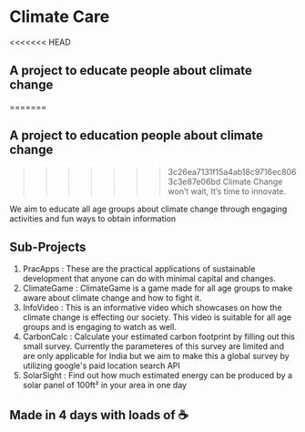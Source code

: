 # Climate Care
<<<<<<< HEAD
## A project to educate people about climate change
=======
## A project to education people about climate change
>>>>>>> 3c26ea7131f15a4ab18c9716ec8063c3e87e06bd
> Climate Change won’t wait, It’s time to innovate.

We aim to educate all age groups about climate change through engaging activities and fun ways to obtain information


## Sub-Projects

1. PracApps : These are the practical applications of sustainable development that anyone can do with minimal capital and changes.
2. ClimateGame : ClimateGame is a game made for all age groups to make aware about climate change and how to fight it.
3. InfoVideo : This is an informative video which showcases on how the climate change is effecting our society. This video is suitable for all age groups and is engaging to watch as well.
4. CarbonCalc : Calculate your estimated carbon footprint by filling out this small survey. Currently the parameteres of this survey are limited and are only applicable for India but we aim to make this a global survey by utilizing google's paid location search API
5. SolarSight : Find out how much estimated energy can be produced by a solar panel of 100ft² in your area in one day

## Made in 4 days with loads of ☕
